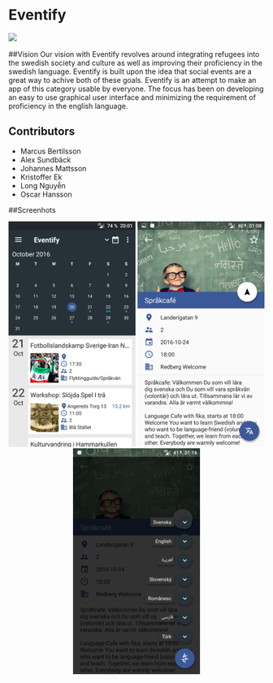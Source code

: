 # Eventify

<img src="https://img.shields.io/badge/API-16%2B-blue.svg?style=flat-square"/>

##Vision
Our vision with Eventify revolves around integrating refugees into the swedish society and culture as well as improving their proficiency in the swedish language. Eventify is built upon the idea that social events are a great way to achive both of these goals. Eventify is an attempt to make an app of this category usable by everyone. The focus has been on developing an easy to use graphical user interface and minimizing the requirement of proficiency in the english language.

## Contributors
* Marcus Bertilsson
* Alex Sundbäck
* Johannes Mattsson
* Kristoffer Ek
* Long Nguyễn
* Oscar Hansson

##Screenhots
<p align="center">
  <img src="documentation/screenshots/Screenshot_1.png" width="250"/>
  <img src="documentation/screenshots/Screenshot_2.png" width="250"/>
  <img src="documentation/screenshots/Screenshot_4.png" width="250"/>
</p>
